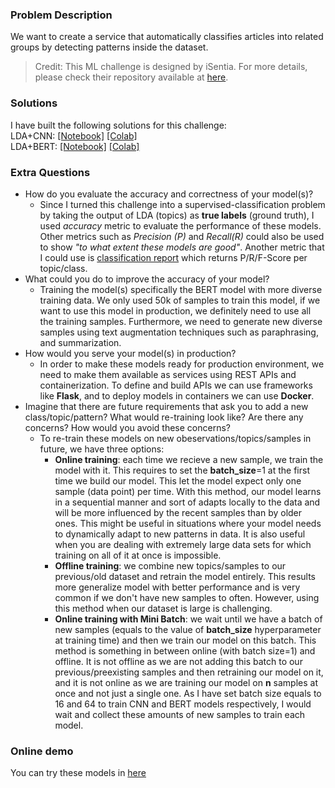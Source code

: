 ### Problem Description
We want to create a service that automatically classifies articles into related groups by detecting patterns inside the dataset.

> Credit: This ML challenge is designed by iSentia. For more details, please check their repository available at [here](https://bitbucket.org/isentia/coding-challenge-ml/src/master/).

### Solutions
I have built the following solutions for this challenge: <br>
LDA+CNN: [[Notebook]](https://github.com/shzamani/Article-Classification/blob/master/cnn_article_classifier.ipynb) [[Colab]](https://colab.research.google.com/drive/1oL-_w1vj9EQy5EjQ7PaygRcbVRu-OwPY?usp=sharing)<br>
LDA+BERT: [[Notebook]](https://github.com/shzamani/Article-Classification/blob/master/bert_article_classifier.ipynb) [[Colab]](https://colab.research.google.com/drive/1YDbJy9uvPFbAnitj7i_CCuFINXg-FPBI?usp=sharing)

### Extra Questions
* How do you evaluate the accuracy and correctness of your model(s)?
  * Since I turned this challenge into a supervised-classification problem by taking the output of LDA (topics) as **true labels** (ground truth), I used _accuracy_ metric to evaluate the performance of these models. Other metrics such as _Precision (P)_ and _Recall(R)_ could also be used to show _"to what extent these models are good"_. Another metric that I could use is [classification report](https://scikit-learn.org/stable/modules/generated/sklearn.metrics.classification_report.html) which returns P/R/F-Score per topic/class.
* What could you do to improve the accuracy of your model?
  * Training the model(s) specifically the BERT model with more diverse training data. We only used 50k of samples to train this model, if we want to use this model in production, we definitely need to use all the training samples. Furthermore, we need to generate new diverse samples using text augmentation techniques such as paraphrasing, and summarization.
* How would you serve your model(s) in production?
  * In order to make these models ready for production environment, we need to make them available as services using REST APIs and containerization. To define and build APIs we can use frameworks like __Flask__, and to deploy models in containers we can use __Docker__.
* Imagine that there are future requirements that ask you to add a new class/topic/pattern? What would re-training look like? Are there any concerns? How would you avoid these concerns?
  * To re-train these models on new obeservations/topics/samples in future, we have three options:
    * __Online training__: each time we recieve a new sample, we train the model with it. This requires to set the __batch_size__=1 at the first time we build our model. This let the model expect only one sample (data point) per time. With this method, our model learns in a sequential manner and sort of adapts locally to the data and will be more influenced by the recent samples than by older ones. This might be useful in situations where your model needs to dynamically adapt to new patterns in data. It is also useful when you are dealing with extremely large data sets for which training on all of it at once is impossible.
    * __Offline training__: we combine new topics/samples to our previous/old dataset and retrain the model entirely. This results more generalize model with better performance and is very common if we don't have new samples to often. However, using this method when our dataset is large is challenging.
    * __Online training with Mini Batch__: we wait until we have a batch of new samples (equals to the value of __batch_size__ hyperparameter at training time) and then we train our model on this batch. This method is something in between online (with batch size=1) and offline. It is not offline as we are not adding this batch to our previous/preexisting samples and then retraining our model on it, and it is not online as we are training our model on __n__ samples at once and not just a single one. As I have set batch size equals to 16 and 64 to train CNN and BERT models respectively, I would wait and collect these amounts of new samples to train each model.
    
### Online demo
 You can try these models in [here](http://drstrange.cse.unsw.edu.au:5002)
